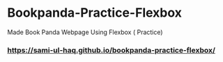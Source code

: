 # Bookpanda-Practice-Flexbox
Made Book Panda Webpage Using Flexbox ( Practice)
### https://sami-ul-haq.github.io/bookpanda-practice-flexbox/
